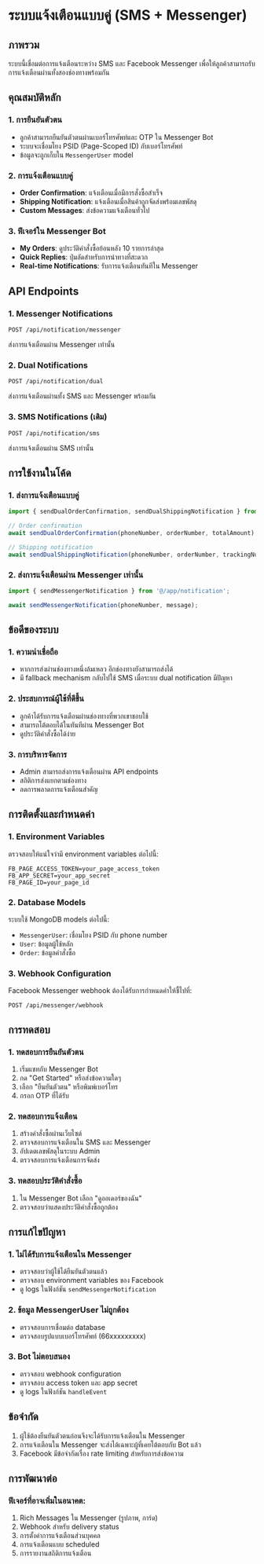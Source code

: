 # ระบบแจ้งเตือนแบบคู่ (SMS + Messenger)

## ภาพรวม

ระบบนี้เชื่อมต่อการแจ้งเตือนระหว่าง SMS และ Facebook Messenger เพื่อให้ลูกค้าสามารถรับการแจ้งเตือนผ่านทั้งสองช่องทางพร้อมกัน

## คุณสมบัติหลัก

### 1. การยืนยันตัวตน
- ลูกค้าสามารถยืนยันตัวตนผ่านเบอร์โทรศัพท์และ OTP ใน Messenger Bot
- ระบบจะเชื่อมโยง PSID (Page-Scoped ID) กับเบอร์โทรศัพท์
- ข้อมูลจะถูกเก็บใน `MessengerUser` model

### 2. การแจ้งเตือนแบบคู่
- **Order Confirmation**: แจ้งเตือนเมื่อมีการสั่งซื้อสำเร็จ
- **Shipping Notification**: แจ้งเตือนเมื่อสินค้าถูกจัดส่งพร้อมเลขพัสดุ
- **Custom Messages**: ส่งข้อความแจ้งเตือนทั่วไป

### 3. ฟีเจอร์ใน Messenger Bot
- **My Orders**: ดูประวัติคำสั่งซื้อย้อนหลัง 10 รายการล่าสุด
- **Quick Replies**: ปุ่มลัดสำหรับการนำทางที่สะดวก
- **Real-time Notifications**: รับการแจ้งเตือนทันทีใน Messenger

## API Endpoints

### 1. Messenger Notifications
```
POST /api/notification/messenger
```
ส่งการแจ้งเตือนผ่าน Messenger เท่านั้น

### 2. Dual Notifications
```
POST /api/notification/dual
```
ส่งการแจ้งเตือนผ่านทั้ง SMS และ Messenger พร้อมกัน

### 3. SMS Notifications (เดิม)
```
POST /api/notification/sms
```
ส่งการแจ้งเตือนผ่าน SMS เท่านั้น

## การใช้งานในโค้ด

### 1. ส่งการแจ้งเตือนแบบคู่
```typescript
import { sendDualOrderConfirmation, sendDualShippingNotification } from '@/app/notification';

// Order confirmation
await sendDualOrderConfirmation(phoneNumber, orderNumber, totalAmount);

// Shipping notification
await sendDualShippingNotification(phoneNumber, orderNumber, trackingNumber, courier);
```

### 2. ส่งการแจ้งเตือนผ่าน Messenger เท่านั้น
```typescript
import { sendMessengerNotification } from '@/app/notification';

await sendMessengerNotification(phoneNumber, message);
```

## ข้อดีของระบบ

### 1. ความน่าเชื่อถือ
- หากการส่งผ่านช่องทางหนึ่งล้มเหลว อีกช่องทางยังสามารถส่งได้
- มี fallback mechanism กลับไปใช้ SMS เมื่อระบบ dual notification มีปัญหา

### 2. ประสบการณ์ผู้ใช้ที่ดีขึ้น
- ลูกค้าได้รับการแจ้งเตือนผ่านช่องทางที่พวกเขาชอบใช้
- สามารถโต้ตอบได้ในทันทีผ่าน Messenger Bot
- ดูประวัติคำสั่งซื้อได้ง่าย

### 3. การบริหารจัดการ
- Admin สามารถส่งการแจ้งเตือนผ่าน API endpoints
- สถิติการส่งแยกตามช่องทาง
- ลดการพลาดการแจ้งเตือนสำคัญ

## การติดตั้งและกำหนดค่า

### 1. Environment Variables
ตรวจสอบให้แน่ใจว่ามี environment variables ต่อไปนี้:
```env
FB_PAGE_ACCESS_TOKEN=your_page_access_token
FB_APP_SECRET=your_app_secret
FB_PAGE_ID=your_page_id
```

### 2. Database Models
ระบบใช้ MongoDB models ต่อไปนี้:
- `MessengerUser`: เชื่อมโยง PSID กับ phone number
- `User`: ข้อมูลผู้ใช้หลัก
- `Order`: ข้อมูลคำสั่งซื้อ

### 3. Webhook Configuration
Facebook Messenger webhook ต้องได้รับการกำหนดค่าให้ชื้ไปที่:
```
POST /api/messenger/webhook
```

## การทดสอบ

### 1. ทดสอบการยืนยันตัวตน
1. เริ่มแชทกับ Messenger Bot
2. กด "Get Started" หรือส่งข้อความใดๆ
3. เลือก "ยืนยันตัวตน" หรือพิมพ์เบอร์โทร
4. กรอก OTP ที่ได้รับ

### 2. ทดสอบการแจ้งเตือน
1. สร้างคำสั่งซื้อผ่านเว็บไซต์
2. ตรวจสอบการแจ้งเตือนใน SMS และ Messenger
3. อัปเดตเลขพัสดุในระบบ Admin
4. ตรวจสอบการแจ้งเตือนการจัดส่ง

### 3. ทดสอบประวัติคำสั่งซื้อ
1. ใน Messenger Bot เลือก "ดูออเดอร์ของฉัน"
2. ตรวจสอบว่าแสดงประวัติคำสั่งซื้อถูกต้อง

## การแก้ไขปัญหา

### 1. ไม่ได้รับการแจ้งเตือนใน Messenger
- ตรวจสอบว่าผู้ใช้ได้ยืนยันตัวตนแล้ว
- ตรวจสอบ environment variables ของ Facebook
- ดู logs ในฟังก์ชัน `sendMessengerNotification`

### 2. ข้อมูล MessengerUser ไม่ถูกต้อง
- ตรวจสอบการเชื่อมต่อ database
- ตรวจสอบรูปแบบเบอร์โทรศัพท์ (66xxxxxxxxx)

### 3. Bot ไม่ตอบสนอง
- ตรวจสอบ webhook configuration
- ตรวจสอบ access token และ app secret
- ดู logs ในฟังก์ชัน `handleEvent`

## ข้อจำกัด

1. ผู้ใช้ต้องยืนยันตัวตนก่อนจึงจะได้รับการแจ้งเตือนใน Messenger
2. การแจ้งเตือนใน Messenger จะส่งได้เฉพาะผู้ที่เคยโต้ตอบกับ Bot แล้ว
3. Facebook มีข้อจำกัดเรื่อง rate limiting สำหรับการส่งข้อความ

## การพัฒนาต่อ

### ฟีเจอร์ที่อาจเพิ่มในอนาคต:
1. Rich Messages ใน Messenger (รูปภาพ, การ์ด)
2. Webhook สำหรับ delivery status
3. การตั้งค่าการแจ้งเตือนส่วนบุคคล
4. การแจ้งเตือนแบบ scheduled
5. การรายงานสถิติการแจ้งเตือน 